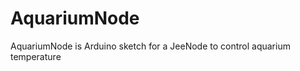 AquariumNode
============

AquariumNode  is Arduino sketch for a JeeNode to control aquarium temperature
